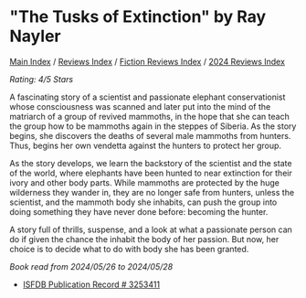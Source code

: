 # "The Tusks of Extinction" by Ray Nayler

[Main Index](../../../README.md) / [Reviews Index](../../README.md) / [Fiction Reviews Index](../README.md) / [2024 Reviews Index](README.md)

*Rating: 4/5 Stars*

A fascinating story of a scientist and passionate elephant conservationist whose consciousness was scanned and later put into the mind of the matriarch of a group of revived mammoths, in the hope that she can teach the group how to be mammoths again in the steppes of Siberia. As the story begins, she discovers the deaths of several male mammoths from hunters. Thus, begins her own vendetta against the hunters to protect her group.

As the story develops, we learn the backstory of the scientist and the state of the world, where elephants have been hunted to near extinction for their ivory and other body parts. While mammoths are protected by the huge wilderness they wander in, they are no longer safe from hunters, unless the scientist, and the mammoth body she inhabits, can push the group into doing something they have never done before: becoming the hunter.

A story full of thrills, suspense, and a look at what a passionate person can do if given the chance the inhabit the body of her passion. But now, her choice is to decide what to do with body she has been granted.

*Book read from 2024/05/26 to 2024/05/28*

- [ISFDB Publication Record # 3253411](https://www.isfdb.org/cgi-bin/title.cgi?3253411)
